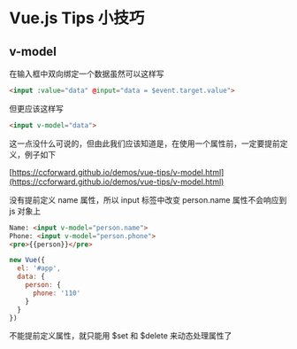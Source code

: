 # Vue.js Tips 小技巧

## v-model

在输入框中双向绑定一个数据虽然可以这样写

```html
<input :value="data" @input="data = $event.target.value">
```

但更应该这样写

```html
<input v-model="data">
```

这一点没什么可说的，但由此我们应该知道是，在使用一个属性前，一定要提前定义，例子如下

[https://ccforward.github.io/demos/vue-tips/v-model.html](https://ccforward.github.io/demos/vue-tips/v-model.html)

没有提前定义 name 属性，所以 input 标签中改变 person.name 属性不会响应到 js 对象上

```html
Name: <input v-model="person.name">
Phone: <input v-model="person.phone">
<pre>{{person}}</pre>
```

```js
new Vue({
  el: '#app',
  data: {
    person: {
      phone: '110'
    }
  }
})
```

不能提前定义属性，就只能用 $set 和 $delete 来动态处理属性了

















